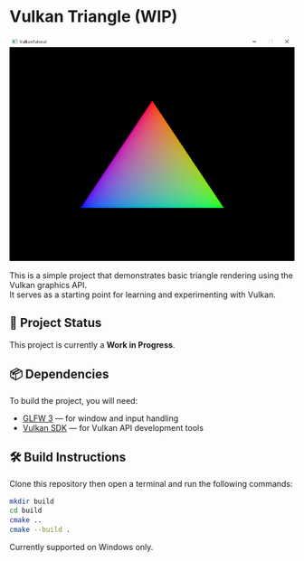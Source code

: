# Vulkan Triangle (WIP)

<a href="assets/triangle.png" target="_blank">
  <img src="assets/triangle.png" width="800"/>
</a>


This is a simple project that demonstrates basic triangle rendering using the Vulkan graphics API.  
It serves as a starting point for learning and experimenting with Vulkan.

## 🔧 Project Status
This project is currently a **Work in Progress**.

## 📦 Dependencies

To build the project, you will need:

- [GLFW 3](https://www.glfw.org/) — for window and input handling  
- [Vulkan SDK](https://vulkan.lunarg.com/) — for Vulkan API development tools

## 🛠 Build Instructions
Clone this repository then open a terminal and run the following commands:

```bash
mkdir build
cd build
cmake ..
cmake --build .
```
Currently supported on Windows only.  
